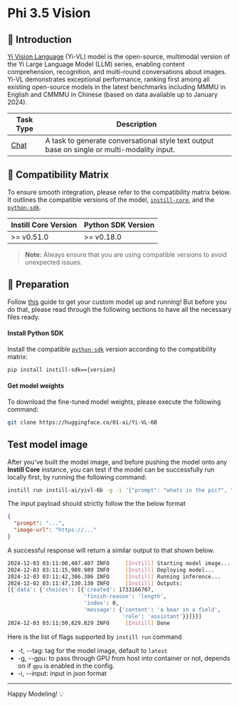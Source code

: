 # Phi 3.5 Vision

## 📖 Introduction

[Yi Vision Language](https://huggingface.co/01-ai/Yi-VL-6B) (Yi-VL) model is the open-source, multimodal version of the Yi Large Language Model (LLM) series, enabling content comprehension, recognition, and multi-round conversations about images.
Yi-VL demonstrates exceptional performance, ranking first among all existing open-source models in the latest benchmarks including MMMU in English and CMMMU in Chinese (based on data available up to January 2024).

| Task Type                                                  | Description                                                                                 |
| ---------------------------------------------------------- | ------------------------------------------------------------------------------------------- |
| [Chat](https://www.instill-ai.dev/docs/model/ai-task#chat) | A task to generate conversational style text output base on single or multi-modality input. |

## 🔄 Compatibility Matrix

To ensure smooth integration, please refer to the compatibility matrix below. It outlines the compatible versions of the model, [`instill-core`](https://github.com/instill-ai/instill-core), and the [`python-sdk`](https://github.com/instill-ai/python-sdk).

| Instill Core Version | Python SDK Version |
| -------------------- | ------------------ |
| >= v0.51.0           | >= v0.18.0         |

> **Note:** Always ensure that you are using compatible versions to avoid unexpected issues.

## 🚀 Preparation

Follow [this](../README.md) guide to get your custom model up and running! But before you do that, please read through the following sections to have all the necessary files ready.

#### Install Python SDK

Install the compatible [`python-sdk`](https://github.com/instill-ai/python-sdk) version according to the compatibility matrix:

```bash
pip install instill-sdk=={version}
```

#### Get model weights

To download the fine-tuned model weights, please execute the following command:

```bash
git clone https://huggingface.co/01-ai/Yi-VL-6B
```

## Test model image

After you've built the model image, and before pushing the model onto any **Instill Core** instance, you can test if the model can be successfully run locally first, by running the following command:

```bash
instill run instill-ai/yivl-6b -g -i '{"prompt": "whats in the pic?", "image-url": "https://artifacts.instill.tech/imgs/bear.jpg"}'
```

The input payload should strictly follow the the below format

```json
{
  "prompt": "...",
  "image-url": "https://..."
}
```

A successful response will return a similar output to that shown below.

```bash
2024-12-03 03:11:00,407.407 INFO     [Instill] Starting model image...
2024-12-03 03:11:15,989.989 INFO     [Instill] Deploying model...
2024-12-03 03:11:42,386.386 INFO     [Instill] Running inference...
2024-12-02 03:11:47,130.130 INFO     [Instill] Outputs:
[{'data': {'choices': [{'created': 1733166707,
                        'finish-reason': 'length',
                        'index': 0,
                        'message': {'content': 'a bear in a field',
                                    'role': 'assistant'}}]}}]
2024-12-03 03:11:50,829.829 INFO     [Instill] Done
```

Here is the list of flags supported by `instill run` command

- -t, --tag: tag for the model image, default to `latest`
- -g, --gpu: to pass through GPU from host into container or not, depends on if `gpu` is enabled in the config.
- -i, --input: input in json format

---

Happy Modeling! 💡
